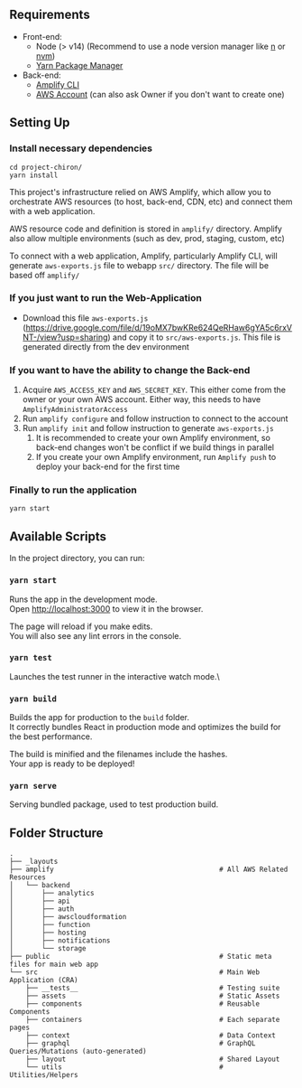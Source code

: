 ## Requirements
- Front-end:
  - Node (> v14) (Recommend to use a node version manager like [n](https://github.com/tj/n) or [nvm](https://github.com/nvm-sh/nvm))
  - [Yarn Package Manager](https://yarnpkg.com/)
- Back-end:
  - [Amplify CLI](https://docs.amplify.aws/cli/)
  - [AWS Account](https://aws.amazon.com/) (can also ask Owner if you don't want to create one)

## Setting Up

### Install necessary dependencies
```
cd project-chiron/
yarn install
```

This project's infrastructure relied on AWS Amplify, which allow you to orchestrate AWS resources (to host, back-end, CDN, etc) and connect them with a web application.

AWS resource code and definition is stored in `amplify/` directory. Amplify also allow multiple environments (such as dev, prod, staging, custom, etc)

To connect with a web application, Amplify, particularly Amplify CLI, will generate `aws-exports.js` file to webapp `src/` directory. The file will be based off `amplify/`

### If you just want to run the Web-Application
- Download this file `aws-exports.js` (https://drive.google.com/file/d/19oMX7bwKRe624QeRHaw6gYA5c6rxVNT-/view?usp=sharing) and copy it to `src/aws-exports.js`. This file is generated directly from the dev environment

### If you want to have the ability to change the Back-end
1. Acquire `AWS_ACCESS_KEY` and `AWS_SECRET_KEY`. This either come from the owner or your own AWS account. Either way, this needs to have `AmplifyAdministratorAccess`
2. Run `amplify configure` and follow instruction to connect to the account
3. Run `amplify init` and follow instruction to generate `aws-exports.js`
   1. It is recommended to create your own Amplify environment, so back-end changes won't be conflict if we build things in parallel
   2. If you create your own Amplify environment, run `Amplify push` to deploy your back-end for the first time

### Finally to run the application
```
yarn start
```
## Available Scripts

In the project directory, you can run:

### `yarn start`

Runs the app in the development mode.\
Open [http://localhost:3000](http://localhost:3000) to view it in the browser.

The page will reload if you make edits.\
You will also see any lint errors in the console.

### `yarn test`

Launches the test runner in the interactive watch mode.\

### `yarn build`

Builds the app for production to the `build` folder.\
It correctly bundles React in production mode and optimizes the build for the best performance.

The build is minified and the filenames include the hashes.\
Your app is ready to be deployed!
### `yarn serve`

Serving bundled package, used to test production build.

## Folder Structure

```
.
├── _layouts
├── amplify                                         # All AWS Related Resources
│   └── backend
│       ├── analytics
│       ├── api
│       ├── auth
│       ├── awscloudformation
│       ├── function
│       ├── hosting
│       ├── notifications
│       └── storage
├── public                                          # Static meta files for main web app
└── src                                             # Main Web Application (CRA)
    ├── __tests__                                   # Testing suite
    ├── assets                                      # Static Assets
    ├── components                                  # Reusable Components
    ├── containers                                  # Each separate pages
    ├── context                                     # Data Context
    ├── graphql                                     # GraphQL Queries/Mutations (auto-generated)
    ├── layout                                      # Shared Layout
    └── utils                                       # Utilities/Helpers
```
